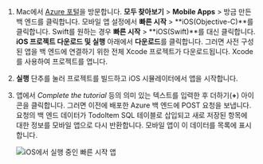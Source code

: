 
1. Mac에서 [Azure 포털]을 방문합니다. **모두 찾아보기** > **Mobile Apps** > 방금 만든 백 엔드를 클릭합니다. 모바일 앱 설정에서 **빠른 시작** > **iOS(Objective-C)**를 클릭합니다. Swift를 원하는 경우 **빠른 시작** > **iOS(Swift)**를 대신 클릭합니다. **iOS 프로젝트 다운로드 및 실행** 아래에서 **다운로드**를 클릭합니다. 그러면 사전 구성된 앱을 백 엔드에 연결하기 위한 전체 Xcode 프로젝트가 다운로드됩니다. Xcode를 사용하여 프로젝트를 엽니다.
2. **실행** 단추를 눌러 프로젝트를 빌드하고 iOS 시뮬레이터에서 앱을 시작합니다.
3. 앱에서 *Complete the tutorial* 등의 의미 있는 텍스트를 입력한 후 더하기(**+**) 아이콘을 클릭합니다. 그러면 이전에 배포한 Azure 백 엔드에 POST 요청을 보냅니다. 요청의 백 엔드 데이터가 TodoItem SQL 테이블로 삽입되고 새로 저장된 항목에 대한 정보를 모바일 앱으로 다시 반환합니다. 모바일 앱이 이 데이터를 목록에 표시합니다. 

   ![iOS에서 실행 중인 빠른 시작 앱](./media/app-service-mobile-ios-quickstart/mobile-quickstart-startup-ios.png)

[Azure 포털]: https://portal.azure.com/
